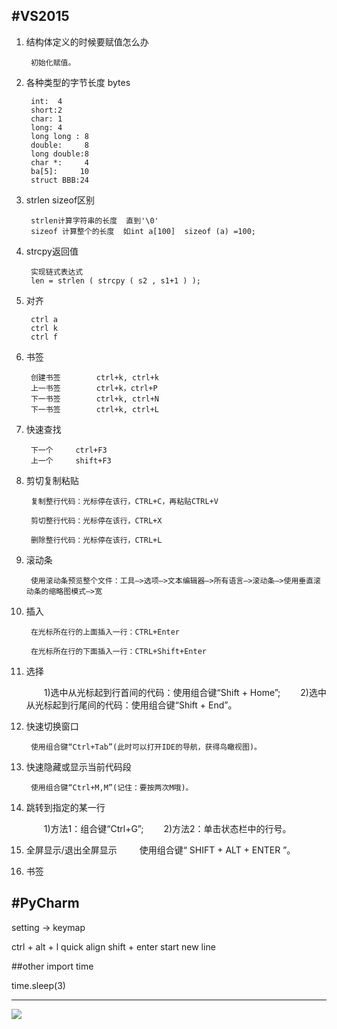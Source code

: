 #VS2015
----------
1. 结构体定义的时候要赋值怎么办
	
		初始化赋值。

1. 各种类型的字节长度 bytes

		int:  4
		short:2
		char: 1
		long: 4
		long long : 8
		double:     8
		long double:8
		char *:     4
		ba[5]:     10
		struct BBB:24

1. strlen sizeof区别

		strlen计算字符串的长度  直到'\0'
		sizeof 计算整个的长度  如int a[100]  sizeof (a) =100;

1. strcpy返回值 

		实现链式表达式
		len = strlen ( strcpy ( s2 , s1+1 ) );

1. 对齐

		ctrl a
		ctrl k
		ctrl f

1. 书签

		创建书签		ctrl+k, ctrl+k
		上一书签		ctrl+k，ctrl+P
		下一书签		ctrl+k, ctrl+N
		下一书签		ctrl+k, ctrl+L

1. 快速查找

		下一个		ctrl+F3
		上一个		shift+F3

1. 剪切复制粘贴
	
		复制整行代码：光标停在该行，CTRL+C，再粘贴CTRL+V

		剪切整行代码：光标停在该行，CTRL+X
		
		删除整行代码：光标停在该行，CTRL+L
			

1. 滚动条

		使用滚动条预览整个文件：工具—>选项—>文本编辑器—>所有语言—>滚动条—>使用垂直滚动条的缩略图模式—>宽		

1. 插入

		在光标所在行的上面插入一行：CTRL+Enter

		在光标所在行的下面插入一行：CTRL+Shift+Enter

1. 选择

	　　1)选中从光标起到行首间的代码：使用组合键“Shift + Home”;
	　　2)选中从光标起到行尾间的代码：使用组合键“Shift + End”。

1. 快速切换窗口

		使用组合键“Ctrl+Tab”(此时可以打开IDE的导航，获得鸟瞰视图)。

1. 快速隐藏或显示当前代码段

		使用组合键“Ctrl+M,M”(记住：要按两次M哦)。

1. 跳转到指定的某一行
 
	　　1)方法1：组合键“Ctrl+G”;
	　　2)方法2：单击状态栏中的行号。


1. 全屏显示/退出全屏显示
　　
		使用组合键“ SHIFT + ALT + ENTER ”。


1. 书签






#PyCharm
-------
setting -> keymap

ctrl + alt + l		quick align
shift + enter		start new line

##other
import time 

time.sleep(3)

-----------------------
![](https://i.imgur.com/EBGuMXe.png)